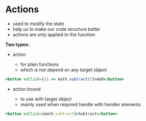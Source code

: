 # Actions

- used to modify the state
- help us to make our code structure better
- actions are only applied to the function

**Two types:**

- action

  - for plain functions
  - which is not depend on any target object

```jsx
<button onClick={() => math.subtract()}>Add</button>
```

- action.bound

  - to use with target object
  - mainly used when required handle with handler elements

```jsx
<button onClick={math.subtract}>Subtract</button>
```
